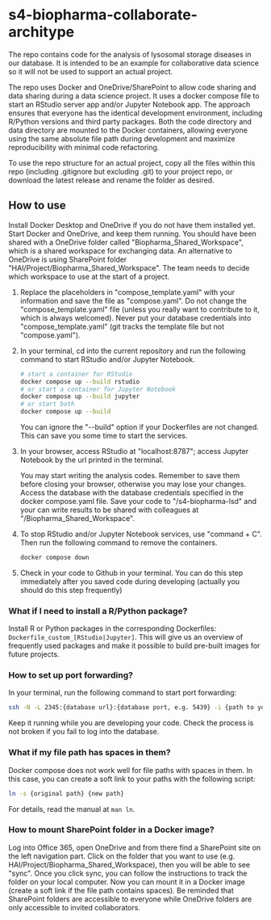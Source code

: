 # s4-biopharma-collaborate-architype
The repo contains code for the analysis of lysosomal storage diseases in our database. It is intended to be an example for collaborative data science so it will not be used to support an actual project. 

The repo uses Docker and OneDrive/SharePoint to allow code sharing and data sharing during a data science project. It uses a docker compose file to start an RStudio server app and/or Jupyter Notebook app. The approach ensures that everyone has the identical development environment, including R/Python versions and third party packages. Both the code directory and data directory are mounted to the Docker containers, allowing everyone using the same absolute file path during development and maximize reproducibility with minimal code refactoring. 

To use the repo structure for an actual project, copy all the files within this repo (including .gitignore but excluding .git) to your project repo, or download the latest release and rename the folder as desired.

## How to use

Install Docker Desktop and OneDrive if you do not have them installed yet. Start Docker and OneDrive, and keep them running. You should have been shared with a OneDrive folder called "Biopharma_Shared_Workspace", which is a shared workspace for exchanging data. An alternative to OneDrive is using SharePoint folder "HAI/Project/Biopharma_Shared_Workspace". The team needs to decide which workspace to use at the start of a project. 

1. Replace the placeholders in "compose_template.yaml" with your information and save the file as "compose.yaml". Do not change the "compose_template.yaml" file (unless you really want to contribute to it, which is always welcomed). Never put your database credentials into "compose_template.yaml" (git tracks the template file but not "compose.yaml").   

3. In your terminal, cd into the current repository and run the following command to start RStudio and/or Jupyter Notebook. 
    ```bash
    # start a container for RStudio
   docker compose up --build rstudio
    # or start a container for Jupyter Notebook
   docker compose up --build jupyter
   # or start both
   docker compose up --build
    ```
   You can ignore the "--build" option if your Dockerfiles are not changed. This can save you some time to start the services. 
4. In your browser, access RStudio at "localhost:8787"; access Jupyter Notebook by the url printed in the terminal. 
  
   You may start writing the analysis codes. Remember to save them before closing your browser, otherwise you may lose your changes. Access the database with the database credentials specified in the docker compose.yaml file. Save your code to "/s4-biopharma-lsd" and your can write results to be shared with colleagues at "/Biopharma_Shared_Workspace". 

5. To stop RStudio and/or Jupyter Notebook services, use "command + C". Then run the following command to remove the containers. 
   ```bash 
   docker compose down
   ```
   
6. Check in your code to Github in your terminal. You can do this step immediately after you saved code during developing (actually you should do this step frequently)

### What if I need to install a R/Python package?
Install R or Python packages in the corresponding Dockerfiles: `Dockerfile_custom_[RStudio|Jupyter]`.  This will give us an overview of frequently used packages and make it possible to build pre-built images for future projects. 


### How to set up port forwarding?
In your terminal, run the following command to start port forwarding:
```bash 
ssh -N -L 2345:{database url}:{database port, e.g. 5439} -i {path to your private key} {user name on bastion host}@{url of bastion host}
```
Keep it running while you are developing your code. Check the process is not broken if you fail to log into the database. 

### What if my file path has spaces in them?
Docker compose does not work well for file paths with spaces in them. In this case, you can create a soft link to your paths with the following script:
```bash 
ln -s {original path} {new path}
```
For details, read the manual at `man ln`.

### How to mount SharePoint folder in a Docker image?
Log into Office 365, open OneDrive and from there find a SharePoint site on the left navigation part. Click on the folder that you want to use (e.g. HAI/Project/Biopharma_Shared_Workspace), then you will be able to see "sync". Once you click sync, you can follow the instructions to track the folder on your local computer. Now you can mount it in a Docker image (create a soft link if the file path contains spaces). Be reminded that SharePoint folders are accessible to everyone while OneDrive folders are only accessible to invited collaborators. 
